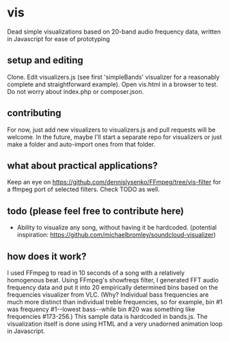 # vis
Dead simple visualizations based on 20-band audio frequency data, written in Javascript for ease of prototyping

## setup and editing
Clone. Edit visualizers.js (see first 'simpleBands' visualizer for a reasonably complete and straightforward example). Open vis.html in a browser to test. Do not worry about index.php or composer.json.

## contributing
For now, just add new visualizers to visualizers.js and pull requests will be welcome. In the future, maybe I'll start a separate repo for visualizers or just make a folder and auto-import ones from that folder.

## what about practical applications?
Keep an eye on https://github.com/dennislysenko/FFmpeg/tree/vis-filter for a ffmpeg port of selected filters. Check TODO as well.

## todo (please feel free to contribute here)
- Ability to visualize any song, without having it be hardcoded. (potential inspiration: https://github.com/michaelbromley/soundcloud-visualizer)

## how does it work?
I used FFmpeg to read in 10 seconds of a song with a relatively homogenous beat. Using FFmpeg's showfreqs filter, I generated FFT audio frequency data and put it into 20 empirically determined bins based on the frequencies visualizer from VLC. (Why? Individual bass frequencies are much more distinct than individual treble frequencies, so for example, bin #1 was frequency #1--lowest bass--while bin #20 was something like frequencies #173-256.) This sample data is hardcoded in bands.js. 
The visualization itself is done using HTML <canvas> and a very unadorned animation loop in Javascript.
